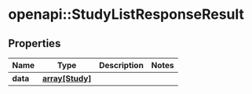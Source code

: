 # openapi::StudyListResponseResult

## Properties
Name | Type | Description | Notes
------------ | ------------- | ------------- | -------------
**data** | [**array[Study]**](Study.md) |  | 



